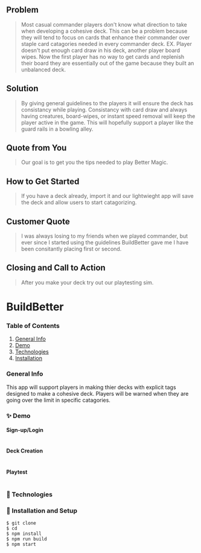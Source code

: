 
## Problem ##
  > Most casual commander players don't know what direction to take when developing a cohesive deck. This can be a problem because they will tend to focus on cards that enhance their commander over staple card catagories needed in every commander deck. EX. Player doesn't put enough card draw in his deck, another player board wipes. Now the first player has no way to get cards and replenish their board they are essentially out of the game because they built an unbalanced deck.
  
## Solution ##
  > By giving general guidelines to the players it will ensure the deck has consistancy while playing. Consistancy with card draw and always having creatures, board-wipes, or instant speed removal will keep the player active in the game. This will hopefully support a player like the guard rails in a bowling alley.

## Quote from You ##
  > Our goal is to get you the tips needed to play Better Magic.

## How to Get Started ##
  > If you have a deck already, import it and our lightwieght app will save the deck and allow users to start catagorizing.

## Customer Quote ##
  > I was always losing to my friends when we played commander, but ever since I started using the guidelines BuildBetter gave me I have been consitantly placing first or second.

## Closing and Call to Action ##
  > After you make your deck try out our playtesting sim.

# BuildBetter
### Table of Contents
1. [General Info](#🌴-General-Info)
2. [Demo](#✨-Demo)
3. [Technologies](#🧪-Technologies)
4. [Installation](#🚀-Installation)


### General Info
This app will support players in making thier decks with explicit tags designed to make a cohesive deck. Players will be warned when they are going over the limit in specific catagories. 

### ✨ Demo
#### Sign-up/Login
![]()

#### Deck Creation
![]()

#### Playtest
![]()

### 🧪 Technologies


### 🚀 Installation and Setup
```
$ git clone 
$ cd 
$ npm install
$ npm run build
$ npm start
```
<!-- Set up a config.js with the following: 

* TOKEN (from GitHub): 

Set up a config.js with the following: 

* TOKEN (from GitHub):  -->
